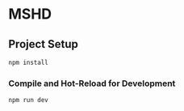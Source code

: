 # MSHD

## Project Setup

```sh
npm install
```

### Compile and Hot-Reload for Development

```sh
npm run dev
```

